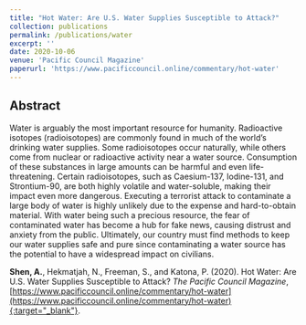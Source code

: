 ```yaml
---
title: "Hot Water: Are U.S. Water Supplies Susceptible to Attack?"
collection: publications
permalink: /publications/water
excerpt: ''
date: 2020-10-06
venue: 'Pacific Council Magazine'
paperurl: 'https://www.pacificcouncil.online/commentary/hot-water'
---
```


## Abstract

Water is arguably the most important resource for humanity. Radioactive isotopes (radioisotopes) are commonly found in much of the world’s drinking water supplies. Some radioisotopes occur naturally, while others come from nuclear or radioactive activity near a water source. Consumption of these substances in large amounts can be harmful and even life-threatening. Certain radioisotopes, such as Caesium-137, Iodine-131, and Strontium-90, are both highly volatile and water-soluble, making their impact even more dangerous. Executing a terrorist attack to contaminate a large body of water is highly unlikely due to the expense and hard-to-obtain material. With water being such a precious resource, the fear of contaminated water has become a hub for fake news, causing distrust and anxiety from the public. Ultimately, our country must find methods to keep our water supplies safe and pure since contaminating a water source has the potential to have a widespread impact on civilians.


**Shen, A.**, Hekmatjah, N., Freeman, S., and Katona, P. (2020). Hot Water: Are U.S. Water Supplies Susceptible to Attack? *The Pacific Council Magazine*, [https://www.pacificcouncil.online/commentary/hot-water](https://www.pacificcouncil.online/commentary/hot-water){:target="_blank"}.

